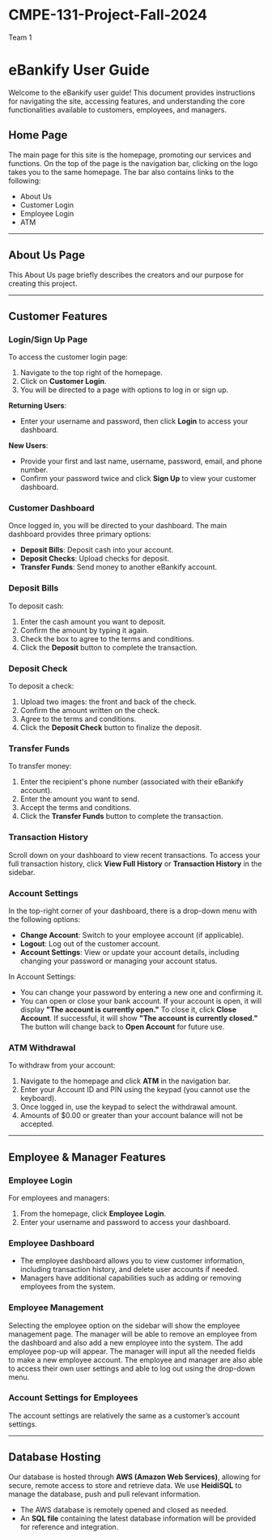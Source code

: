 # CMPE-131-Project-Fall-2024
Team 1
# eBankify User Guide

Welcome to the eBankify user guide! This document provides instructions for navigating the site, accessing features, and understanding the core functionalities available to customers, employees, and managers.

## Home Page
The main page for this site is the homepage, promoting our services and functions. On the top of the page is the navigation bar, clicking on the logo takes you to the same homepage. The bar also contains links to the following:
- About Us
- Customer Login
- Employee Login
- ATM

---

## About Us Page
This About Us page briefly describes the creators and our purpose for creating this project.

---

## Customer Features

### Login/Sign Up Page
To access the customer login page:
1. Navigate to the top right of the homepage.
2. Click on **Customer Login**.
3. You will be directed to a page with options to log in or sign up.

**Returning Users**: 
- Enter your username and password, then click **Login** to access your dashboard.

**New Users**: 
- Provide your first and last name, username, password, email, and phone number. 
- Confirm your password twice and click **Sign Up** to view your customer dashboard.

### Customer Dashboard
Once logged in, you will be directed to your dashboard. The main dashboard provides three primary options:
- **Deposit Bills**: Deposit cash into your account.
- **Deposit Checks**: Upload checks for deposit.
- **Transfer Funds**: Send money to another eBankify account.

### Deposit Bills
To deposit cash:
1. Enter the cash amount you want to deposit.
2. Confirm the amount by typing it again.
3. Check the box to agree to the terms and conditions.
4. Click the **Deposit** button to complete the transaction.

### Deposit Check
To deposit a check:
1. Upload two images: the front and back of the check.
2. Confirm the amount written on the check.
3. Agree to the terms and conditions.
4. Click the **Deposit Check** button to finalize the deposit.

### Transfer Funds
To transfer money:
1. Enter the recipient's phone number (associated with their eBankify account).
2. Enter the amount you want to send.
3. Accept the terms and conditions.
4. Click the **Transfer Funds** button to complete the transaction.

### Transaction History
Scroll down on your dashboard to view recent transactions. To access your full transaction history, click **View Full History** or **Transaction History** in the sidebar.

### Account Settings
In the top-right corner of your dashboard, there is a drop-down menu with the following options:
- **Change Account**: Switch to your employee account (if applicable).
- **Logout**: Log out of the customer account.
- **Account Settings**: View or update your account details, including changing your password or managing your account status.

In Account Settings:
- You can change your password by entering a new one and confirming it.
- You can open or close your bank account. If your account is open, it will display **"The account is currently open."** To close it, click **Close Account**. If successful, it will show **"The account is currently closed."** The button will change back to **Open Account** for future use.

### ATM Withdrawal
To withdraw from your account:
1. Navigate to the homepage and click **ATM** in the navigation bar.
2. Enter your Account ID and PIN using the keypad (you cannot use the keyboard).
3. Once logged in, use the keypad to select the withdrawal amount.
4. Amounts of $0.00 or greater than your account balance will not be accepted.

---

## Employee & Manager Features

### Employee Login
For employees and managers:
1. From the homepage, click **Employee Login**.
2. Enter your username and password to access your dashboard.

### Employee Dashboard
- The employee dashboard allows you to view customer information, including transaction history, and delete user accounts if needed.
- Managers have additional capabilities such as adding or removing employees from the system.

### Employee Management
Selecting the employee option on the sidebar will show the employee management page. The manager will be able to remove an employee from the dashboard and also add a new employee into the system.
The add employee pop-up will appear. The manager will input all the needed fields to make a new employee account. The employee and manager are also able to access their own user settings and able to log out using the drop-down menu.

### Account Settings for Employees
The account settings are relatively the same as a customer’s account settings. 

---

## Database Hosting
Our database is hosted through **AWS (Amazon Web Services)**, allowing for secure, remote access to store and retrieve data. We use **HeidiSQL** to manage the database, push and pull relevant information.

- The AWS database is remotely opened and closed as needed.
- An **SQL file** containing the latest database information will be provided for reference and integration.
